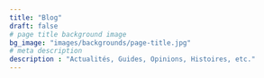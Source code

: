 ```yaml
---
title: "Blog"
draft: false
# page title background image
bg_image: "images/backgrounds/page-title.jpg"
# meta description
description : "Actualités, Guides, Opinions, Histoires, etc."
---
```

